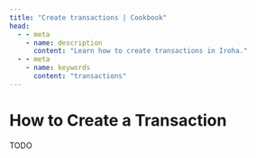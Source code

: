 ```yaml
---
title: "Create transactions | Cookbook"
head:
  - - meta
    - name: description
      content: "Learn how to create transactions in Iroha."
  - - meta
    - name: keywords
      content: "transactions"
---
```


# How to Create a Transaction

TODO